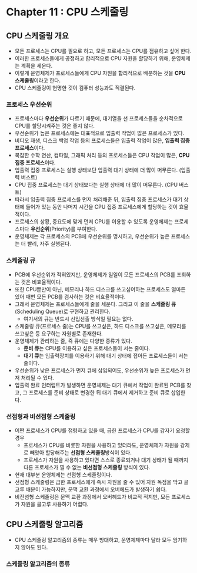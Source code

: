 # Chapter 11 : CPU 스케줄링

## CPU 스케줄링 개요

- 모든 프로세스는 CPU를 필요로 하고, 모든 프로세스는 CPU를 점유하고 싶어 한다.
- 이러한 프로세스들에게 공정하고 합리적으로 CPU 자원을 할당하기 위해, 운영체제는 계획을 세운다.
- 이렇게 운영체제가 프로세스들에게 CPU 자원을 합리적으로 배분하는 것을 **CPU 스케줄링**이라고 한다.
- CPU 스케줄링이 현명한 것이 컴퓨터 성능과도 직결된다.

### 프로세스 우선순위

- 프로세스마다 **우선순위**가 다르기 때문에, 대기열을 선 프로세스들을 순차적으로 CPU를 할당시켜주는 것은 좋지 않다.
- 우선순위가 높은 프로세스에는 대표적으로 입출력 작업이 많은 프로세스가 있다.
- 비디오 재생, 디스크 백업 작업 등의 프로세스들은 입출력 작업이 많은, **입출력 집중 프로세스**이다.
- 복잡한 수학 연산, 컴파일, 그래픽 처리 등의 프로세스들은 CPU 작업이 많은, **CPU 집중 프로세스**이다.
- 입출력 집중 프로세스는 실행 상태보단 입출력 대기 상태에 더 많이 머무른다. (입출력 버스트)
- CPU 집중 프로세스는 대기 상태보다는 실행 상태에 더 많이 머무른다. (CPU 버스트)
- 따라서 입출력 집중 프로세스를 먼저 처리해준 뒤, 입출력 집중 프로세스가 대기 상태에 들어가 있는 동안 나머지 시간을 CPU 집중 프로세스에게 할당하는 것이 효율적이다.
- 프로세스의 상황, 중요도에 맞게 먼저 CPU를 이용할 수 있도록 운영체제는 프로세스마다 **우선순위**(Priority)를 부여한다.
- 운영체제는 각 프로세스의 PCB에 우선순위를 명시하고, 우선순위가 높은 프로세스는 더 빨리, 자주 실행된다.

### 스케줄링 큐

- PCB에 우선순위가 적혀있지만, 운영체제가 일일이 모든 프로세스의 PCB를 조회하는 것은 비효율적이다.
- 또한 CPU뿐만이 아닌, 메모리나 하드 디스크를 쓰고싶어하는 프로세스도 얼마든 있어 매번 모든 PCB를 검사하는 것은 비효율적이다.
- 그래서 운영체제는 프로세스들에게 줄을 세운다. 그리고 이 줄을 **스케줄링 큐**(Scheduling Queue)로 구현하고 관리한다.
  - 여기서의 큐는 반드시 선입선출 방식일 필요는 없다.
- 스케줄링 큐(프로세스 줄)는 CPU를 쓰고싶은, 하드 디스크를 쓰고싶은, 메모리를 쓰고싶은 등 요구하는 자원별로 존재한다.
- 운영체제가 관리하는 줄, 즉 큐에는 다양한 종류가 있다.
  - **준비 큐**는 CPU를 이용하고 싶은 프로세스들이 서는 줄이다.
  - **대기 큐**는 입출력장치를 이용하기 위해 대기 상태에 접어든 프로세스들이 서는 줄이다.
- 우선순위가 낮은 프로세스가 먼저 큐에 삽입되어도, 우선순위가 높은 프로세스가 먼저 처리될 수 있다.
- 입출력 완료 인터럽트가 발생하면 운영체제는 대기 큐에서 작업이 완료된 PCB를 찾고, 그 프로세스를 준비 상태로 변경한 뒤 대기 큐에서 제거하고 준비 큐로 삽입한다.

### 선점형과 비선점형 스케줄링

- 어떤 프로세스가 CPU를 점령하고 있을 때, 급한 프로세스가 CPU를 갑자기 요청할 경우
  - 프로세스가 CPU를 비롯한 자원을 사용하고 있더라도, 운영체제가 자원을 강제로 빼앗아 할당해주는 **선점형 스케줄링**방식이 있다.
  - 프로세스가 자원을 사용하고 있다면 스스로 종료되거나 대기 상태가 될 때까지 다른 프로세스가 낄 수 없는 **비선점형 스케줄링** 방식이 있다.
- 현재 대부분 운영체제는 선점형 스케줄링이다.
- 선점형 스케줄링은 급한 프로세스에게 즉시 자원을 줄 수 있어 자원 독점을 막고 골고루 배분이 가능하지만, 문맥 교환 과정에서 오버헤드가 발생하기 쉽다.
- 비전섬형 스케줄링은 문맥 교환 과정에서 오버헤드가 비교적 적지만, 모든 프로세스가 자원을 골고루 사용하기 어렵다.

## CPU 스케줄링 알고리즘

- CPU 스케줄링 알고리즘의 종류는 매우 방대하고, 운영체제마다 달라 모두 암기하지 않아도 된다.

### 스케줄링 알고리즘의 종류

